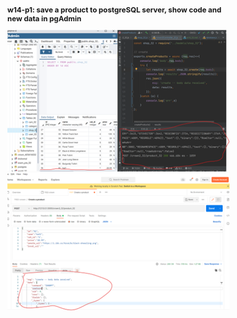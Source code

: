 ### w14-p1: save a product to postgreSQL server, show code and new data in pgAdmin

![](w14-p1-1.png)
![](w14-p1-2.png)

